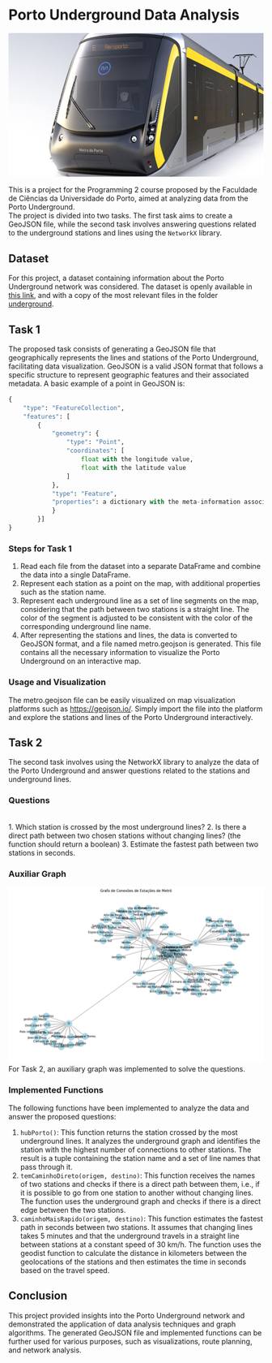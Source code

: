 # Porto Underground Data Analysis
![linhas_metro](metro_do_porto.png)

This is a project for the Programming 2 course proposed by the Faculdade de Ciências da Universidade do Porto, aimed at analyzing data from the Porto Underground.
<br> 
The project is divided into two tasks. The first task aims to create a GeoJSON file, while the second task involves answering questions related to the underground stations and lines using the `NetworkX` library.

## Dataset
For this project, a dataset containing information about the Porto Underground network was considered. The dataset is openly available in [this link](https://opendata.porto.digital/ne/dataset/horarios-paragens-e-rotas-em-formato-gtfs), and with a copy of the most relevant files in the folder [underground](metro).

## Task 1

The proposed task consists of generating a GeoJSON file that geographically represents the lines and stations of the Porto Underground, facilitating data visualization. GeoJSON is a valid JSON format that follows a specific structure to represent geographic features and their associated metadata. A basic example of a point in GeoJSON is:
```python
{
    "type": "FeatureCollection", 
    "features": [
        {
            "geometry": {
                "type": "Point", 
                "coordinates": [
                    float with the longitude value, 
                    float with the latitude value
                ]
            }, 
            "type": "Feature", 
            "properties": a dictionary with the meta-information associated with the geographic point
            }
        }]
}
```
  
### Steps for Task 1
  
1. Read each file from the dataset into a separate DataFrame and combine the data into a single DataFrame.
2. Represent each station as a point on the map, with additional properties such as the station name.
3. Represent each underground line as a set of line segments on the map, considering that the path between two stations is a straight line. The color of the segment is adjusted to be consistent with the color of the corresponding underground line name.
4. After representing the stations and lines, the data is converted to GeoJSON format, and a file named metro.geojson is generated. This file contains all the necessary information to visualize the Porto Underground on an interactive map.
  
### Usage and Visualization
  
The metro.geojson file can be easily visualized on map visualization platforms such as <https://geojson.io/>. Simply import the file into the platform and explore the stations and lines of the Porto Underground interactively.

## Task 2

The second task involves using the NetworkX library to analyze the data of the Porto Underground and answer questions related to the stations and underground lines.

### Questions
<br>
1. Which station is crossed by the most underground lines?
2. Is there a direct path between two chosen stations without changing lines? (the function should return a boolean)
3. Estimate the fastest path between two stations in seconds.

### Auxiliar Graph
![Matro Graph](download.png)
<br>
For Task 2, an auxiliary graph was implemented to solve the questions.

### Implemented Functions
The following functions have been implemented to analyze the data and answer the proposed questions:
<br>
1. `hubPorto()`: This function returns the station crossed by the most underground lines. It analyzes the underground graph and identifies the station with the highest number of connections to other stations. The result is a tuple containing the station name and a set of line names that pass through it.
2. `temCaminhoDireto(origem, destino)`: This function receives the names of two stations and checks if there is a direct path between them, i.e., if it is possible to go from one station to another without changing lines. The function uses the underground graph and checks if there is a direct edge between the two stations.
3. `caminhoMaisRapido(origem, destino)`: This function estimates the fastest path in seconds between two stations. It assumes that changing lines takes 5 minutes and that the underground travels in a straight line between stations at a constant speed of 30 km/h. The function uses the geodist function to calculate the distance in kilometers between the geolocations of the stations and then estimates the time in seconds based on the travel speed.

## Conclusion

This project provided insights into the Porto Underground network and demonstrated the application of data analysis techniques and graph algorithms. The generated GeoJSON file and implemented functions can be further used for various purposes, such as visualizations, route planning, and network analysis.
